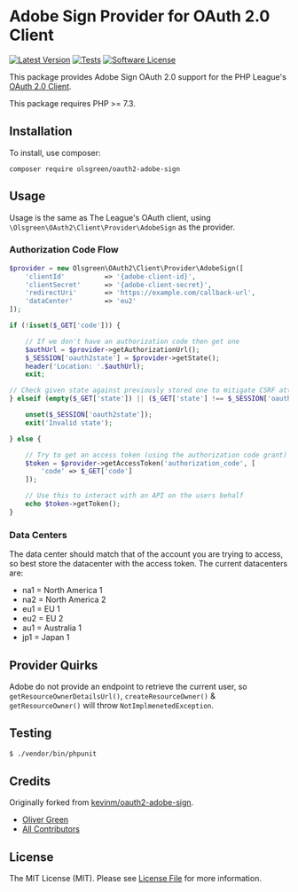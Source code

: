  # Adobe Sign Provider for OAuth 2.0 Client
[![Latest Version](https://img.shields.io/github/release/olsgreen/oauth2-adobe-sign.svg?style=flat-square)](https://github.com/olsgreen/oauth2-adobe-sign/releases)
[![Tests](https://github.com/olsgreen/oauth2-adobe-sign/workflows/Tests/badge.svg)](https://github.com/olsgreen/oauth2-adobe-sign/actions/runs)
[![Software License](https://img.shields.io/badge/license-MIT-brightgreen.svg?style=flat-square)](LICENSE.md)

This package provides Adobe Sign OAuth 2.0 support for the PHP League's [OAuth 2.0 Client](https://github.com/thephpleague/oauth2-client).

This package requires PHP >= 7.3.

## Installation

To install, use composer:

```
composer require olsgreen/oauth2-adobe-sign
```

## Usage

Usage is the same as The League's OAuth client, using `\Olsgreen\OAuth2\Client\Provider\AdobeSign` as the provider.

### Authorization Code Flow

```php
$provider = new Olsgreen\OAuth2\Client\Provider\AdobeSign([
    'clientId'          => '{adobe-client-id}',
    'clientSecret'      => '{adobe-client-secret}',
    'redirectUri'       => 'https://example.com/callback-url',
    'dataCenter'        => 'eu2'
]);

if (!isset($_GET['code'])) {

    // If we don't have an authorization code then get one
    $authUrl = $provider->getAuthorizationUrl();
    $_SESSION['oauth2state'] = $provider->getState();
    header('Location: '.$authUrl);
    exit;

// Check given state against previously stored one to mitigate CSRF attack
} elseif (empty($_GET['state']) || ($_GET['state'] !== $_SESSION['oauth2state'])) {

    unset($_SESSION['oauth2state']);
    exit('Invalid state');

} else {

    // Try to get an access token (using the authorization code grant)
    $token = $provider->getAccessToken('authorization_code', [
        'code' => $_GET['code']
    ]);

    // Use this to interact with an API on the users behalf
    echo $token->getToken();
}
```

### Data Centers

The data center should match that of the account you are trying to access, so best store the datacenter with the access token. The current datacenters are:

- na1 = North America 1
- na2 = North America 2
- eu1 = EU 1
- eu2 = EU 2
- au1 = Australia 1
- jp1 = Japan 1


## Provider Quirks

Adobe do not provide an endpoint to retrieve the current user, so `getResourceOwnerDetailsUrl()`, `createResourceOwner()` & `getResourceOwner()` will throw `NotImplmenetedException`.


## Testing

``` bash
$ ./vendor/bin/phpunit
```


## Credits

Originally forked from [kevinm/oauth2-adobe-sign](https://github.com/kevinem/oauth2-adobe-sign).

- [Oliver Green](https://github.com/olsgreen)
- [All Contributors](https://github.com/thephpleague/oauth2-github/contributors)


## License

The MIT License (MIT). Please see [License File](https://github.com/oldgreen/oauth2-adobe-sign/blob/master/LICENSE) for more information.

